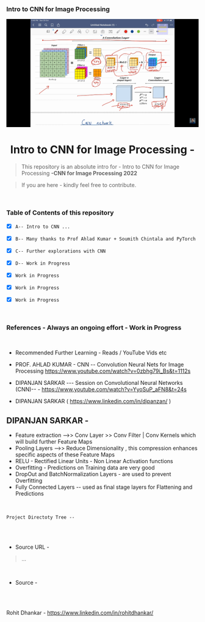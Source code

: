 ### Intro to CNN for Image Processing 


<p align="center">
    <img src="https://github.com/RohitDhankar/PyTorch_1/blob/master/screenCaptures/CNN_AHLAD_KUMAR_2020-09-11%2022-11-27.png" width= "850px">
</p>

<h1 align="center">Intro to CNN for Image Processing - </h1>

> This repository is an absolute intro for - Intro to CNN for Image Processing  **-CNN for Image Processing 2022**
 
> If you are here - kindly feel free to contribute. 


<br/>


### Table of Contents of this repository

- [X] `A-- Intro to CNN ...` 
- [X] `B-- Many thanks to Prof Ahlad Kumar + Soumith Chintala and PyTorch ` 
- [X] `C-- Further explorations with CNN` 
- [X] `D-- Work in Progress` 
- [X] `Work in Progress` 
- [X] `Work in Progress` 
- [X] `Work in Progress` 


<br/>

### References - Always an ongoing effort - Work in Progress

<br/>

- Recommended Further Learning - Reads / YouTube Vids etc 

- PROF.  AHLAD KUMAR - CNN -- Convolution Neural Nets for Image Processing https://www.youtube.com/watch?v=0zbhg79i_Bs&t=1112s

- DIPANJAN SARKAR --- Session on Convolutional Neural Networks (CNN)-- - https://www.youtube.com/watch?v=YyoSuP_aFN8&t=24s
- DIPANJAN SARKAR ( https://www.linkedin.com/in/dipanzan/ )


## DIPANJAN SARKAR - 
- Feature extraction -->> Conv Layer >> Conv Filter | Conv Kernels which will build further Feature Maps  
- Pooling Layers -->> Reduce Dimensionality , this compression enhances specific aspects of these Feature Maps
- RELU - Rectified Linear Units - Non Linear Activation functions 
- Overfitting - Predictions on Training data are very good 
- DropOut and BatchNormalization Layers - are used to prevent Overfitting
- Fully Connected Layers -- used as final stage layers for Flattening and Predictions
 

<br/>


```
Project Directoty Tree --

```

<br/>



<br/>

- Source URL - 

> ...

<br/>

- Source - 

<br/>





<br/>

Rohit Dhankar - https://www.linkedin.com/in/rohitdhankar/




